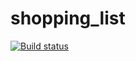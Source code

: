 # shopping_list
[![Build status](https://ci.appveyor.com/api/projects/status/n7chlrqnw6a73c9i/branch/master?svg=true)](https://ci.appveyor.com/project/antonioborondo/shopping-list/branch/master)
